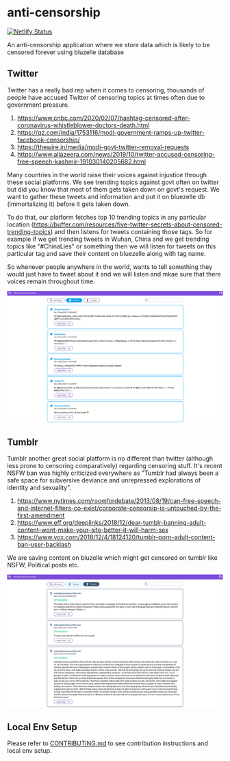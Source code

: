 # anti-censorship

[![Netlify Status](https://api.netlify.com/api/v1/badges/d17f4227-c6d9-4349-8abf-ce5aa614acfc/deploy-status)](https://app.netlify.com/sites/kind-mclean-c70213/deploys)

An anti-censorship application where we store data which is likely to be censored forever using bluzelle database

## Twitter

Twitter has a really bad rep when it comes to censoring, thousands of people have accused Twitter of censoring topics at times often due to government pressure.

1. https://www.cnbc.com/2020/02/07/hashtag-censored-after-coronavirus-whistleblower-doctors-death.html
2. https://qz.com/india/1753116/modi-government-ramps-up-twitter-facebook-censorship/
3. https://thewire.in/media/modi-govt-twitter-removal-requests
4. https://www.aljazeera.com/news/2019/10/twitter-accused-censoring-free-speech-kashmir-191030140205682.html

Many countries in the world raise their voices against injustice through these social platforms. We see trending topics against govt often on twitter but did you know that most of them gets taken down on govt's request. We want to gather these tweets and information and put it on bluezelle db (immortalizing it) before it gets taken down.

To do that, our platform fetches top 10 trending topics in any particular location (https://buffer.com/resources/five-twitter-secrets-about-censored-trending-topics) and then listens for tweets containing those tags. So for example if we get trending tweets in Wuhan, China and we get trending topics like "#ChinaLies" or something then we will listen for tweets on this particular tag and save their content on bluezelle along with tag name.

So whenever people anywhere in the world, wants to tell something they would just have to tweet about it and we will listen and mkae sure that there voices remain throughout time.

![Twitter](./images/twitter.png)

## Tumblr

Tumblr another great social platform is no different than twitter (although less prone to censoring comparatively) regarding censoring stuff. It's recent NSFW ban was highly criticized everywhere as "Tumblr had always been a safe space for subversive deviance and unrepressed explorations of identity and sexuality".

1. https://www.nytimes.com/roomfordebate/2013/08/19/can-free-speech-and-internet-filters-co-exist/corporate-censorsip-is-untouched-by-the-first-amendment
2. https://www.eff.org/deeplinks/2018/12/dear-tumblr-banning-adult-content-wont-make-your-site-better-it-will-harm-sex
3. https://www.vox.com/2018/12/4/18124120/tumblr-porn-adult-content-ban-user-backlash

We are saving content on bluzelle which might get censored on tumblr like NSFW, Political posts etc.

![Tumblr](./images/tumblr.png)

## Local Env Setup

Please refer to [CONTRIBUTING.md](https://github.com/nanspro/anti-censorship) to see contribution instructions and local env setup.

